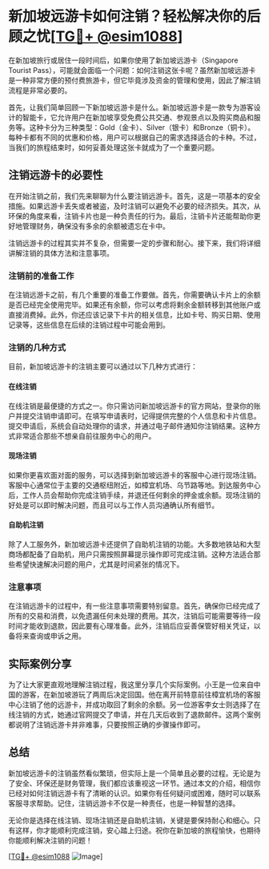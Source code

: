 # 新加坡远游卡如何注销？轻松解决你的后顾之忧[[TG💪+ @esim1088](https://t.me/s/esim1088)]

在新加坡旅行或居住一段时间后，如果你使用了新加坡远游卡（Singapore Tourist Pass），可能就会面临一个问题：如何注销这张卡呢？虽然新加坡远游卡是一种非常方便的预付费旅游卡，但它毕竟涉及资金的管理和使用，因此了解注销流程是非常必要的。

首先，让我们简单回顾一下新加坡远游卡是什么。新加坡远游卡是一款专为游客设计的智能卡，它允许用户在新加坡享受免费公共交通、参观景点以及购买商品和服务等。这种卡分为三种类型：Gold（金卡）、Silver（银卡）和Bronze（铜卡）。每种卡都有不同的优惠和价格，用户可以根据自己的需求选择适合的卡种。不过，当我们的旅程结束时，如何妥善处理这张卡就成为了一个重要问题。

## 注销远游卡的必要性

在开始注销之前，我们先来聊聊为什么要注销远游卡。首先，这是一项基本的安全措施。如果远游卡丢失或者被盗，及时注销可以避免不必要的经济损失。其次，从环保的角度来看，注销卡片也是一种负责任的行为。最后，注销卡片还能帮助你更好地管理财务，确保没有多余的余额被遗忘在卡中。

注销远游卡的过程其实并不复杂，但需要一定的步骤和耐心。接下来，我们将详细讲解注销的具体方法和注意事项。

### 注销前的准备工作

在注销远游卡之前，有几个重要的准备工作要做。首先，你需要确认卡片上的余额是否已经完全使用完毕。如果还有余额，你可以考虑将剩余金额转移到其他账户或直接消费掉。此外，你还应该记录下卡片的相关信息，比如卡号、购买日期、使用记录等，这些信息在后续的注销过程中可能会用到。

### 注销的几种方式

目前，新加坡远游卡的注销主要可以通过以下几种方式进行：

#### 在线注销

在线注销是最便捷的方式之一。你只需访问新加坡远游卡的官方网站，登录你的账户并提交注销申请即可。在填写申请表时，记得提供完整的个人信息和卡片信息。提交申请后，系统会自动处理你的请求，并通过电子邮件通知你注销结果。这种方式非常适合那些不想亲自前往服务中心的用户。

#### 现场注销

如果你更喜欢面对面的服务，可以选择到新加坡远游卡的客服中心进行现场注销。客服中心通常位于主要的交通枢纽附近，如樟宜机场、乌节路等地。到达服务中心后，工作人员会帮助你完成注销手续，并退还任何剩余的押金或余额。现场注销的好处是可以即时解决问题，而且可以与工作人员沟通确认所有细节。

#### 自助机注销

除了人工服务外，新加坡远游卡还提供了自助机注销的功能。大多数地铁站和大型商场都配备了自助机，用户只需按照屏幕提示操作即可完成注销。这种方法适合那些希望快速解决问题的用户，尤其是时间紧张的情况下。

### 注意事项

在注销远游卡的过程中，有一些注意事项需要特别留意。首先，确保你已经完成了所有的交易和消费，以免遗漏任何未处理的费用。其次，注销后可能需要等待一段时间才能收到退款，因此要有心理准备。此外，注销后应妥善保管好相关凭证，以备将来查询或申诉之用。

## 实际案例分享

为了让大家更直观地理解注销过程，我这里分享几个实际案例。小王是一位来自中国的游客，在新加坡游玩了两周后决定回国。他在离开前特意前往樟宜机场的客服中心注销了他的远游卡，并成功取回了剩余的余额。另一位游客李女士则选择了在线注销的方式，她通过官网提交了申请，并在几天后收到了退款邮件。这两个案例都说明了注销远游卡并非难事，只要按照正确的步骤操作即可。

## 总结

新加坡远游卡的注销虽然看似繁琐，但实际上是一个简单且必要的过程。无论是为了安全、环保还是财务管理，我们都应该重视这一环节。通过本文的介绍，相信你已经对如何注销远游卡有了清晰的认识。如果你有任何疑问或困难，随时可以联系客服寻求帮助。记住，注销远游卡不仅是一种责任，也是一种智慧的选择。

无论你是选择在线注销、现场注销还是自助机注销，关键是要保持耐心和细心。只有这样，你才能顺利完成注销，安心踏上归途。祝你在新加坡的旅程愉快，也期待你能顺利解决注销的问题！

[[TG💪+ @esim1088](https://t.me/s/esim1088) ![Image](https://i.postimg.cc/4NQfJmqS/Snipaste-2025-05-13-00-14-12.png)]